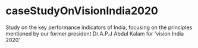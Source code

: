 # caseStudyOnVisionIndia2020
Study on the key performance indicators of India, focusing on the principles mentioned by our former president Dr.A.P.J Abdul Kalam for 'vision India 2020'
